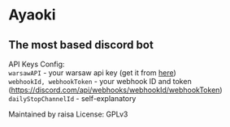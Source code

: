 # Ayaoki
## The most based discord bot

API Keys Config: <br>
`warsawAPI` - your warsaw api key (get it from [here](https://api.um.warszawa.pl)) <br>
`webhookId, webhookToken` - your webhook ID and token (https://discord.com/api/webhooks/webhookId/webhookToken) <br>
`dailyStopChannelId` - self-explanatory <br>

Maintained by raisa
License: GPLv3

